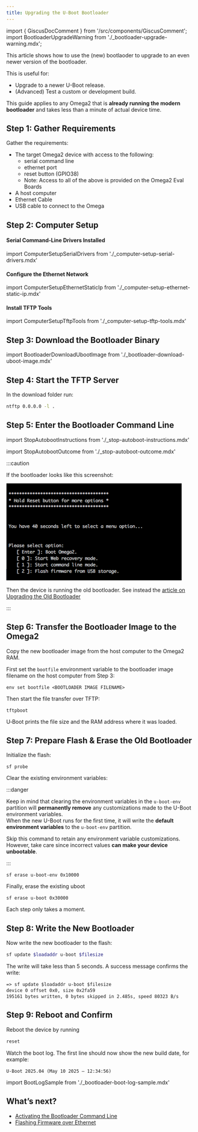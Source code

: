 ```yaml
---
title: Upgrading the U-Boot Bootloader
---
```

import { GiscusDocComment } from '/src/components/GiscusComment';
import BootloaderUpgradeWarning from './_bootloader-upgrade-warning.mdx';

This article shows how to use the (new) bootlaoder to upgrade to an even newer version of the bootloader.

This is useful for:
- Upgrade to a newer U-Boot release.
- (Advanced) Test a custom or development build.

This guide applies to any Omega2 that is **already running the modern bootloader** and takes less than a minute of actual device time.

<BootloaderUpgradeWarning/>


## Step 1: Gather Requirements

Gather the requirements:
- The target Omega2 device with access to the following:
    - serial command line
    - ethernet port
    - reset button (GPIO38)
    - Note: Access to all of the above is provided on the Omega2 Eval Boards
- A host computer
- Ethernet Cable
- USB cable to connect to the Omega

## Step 2: Computer Setup

#### Serial Command‑Line Drivers Installed
import ComputerSetupSerialDrivers from './_computer-setup-serial-drivers.mdx'

<ComputerSetupSerialDrivers/>

#### Configure the Ethernet Network
import ComputerSetupEthernetStaticIp from './_computer-setup-ethernet-static-ip.mdx'

<ComputerSetupEthernetStaticIp/>

#### Install TFTP Tools
import ComputerSetupTftpTools from './_computer-setup-tftp-tools.mdx'

<ComputerSetupTftpTools/>

## Step 3: Download the Bootloader Binary

import BootloaderDownloadUbootImage from './_bootloader-download-uboot-image.mdx'

<BootloaderDownloadUbootImage />

## Step 4: Start the TFTP Server
In the download folder run:

```bash
ntftp 0.0.0.0 -l .
```

## Step 5: Enter the Bootloader Command Line

import StopAutobootInstructions from './_stop-autoboot-instructions.mdx'

<StopAutobootInstructions/>

import StopAutobootOutcome from './_stop-autoboot-outcome.mdx'

<StopAutobootOutcome/>

:::caution

If the bootloader looks like this screenshot: 

![previous omega2 bootloader boot menu](./assets/old-bootloader-menu.png)

Then the device is running the old bootloader. See instead the [article on Upgrading the Old Bootloader](/bootloader/upgrading-old-bootloader)

:::

## Step 6: Transfer the Bootloader Image to the Omega2

Copy the new bootloader image from the host computer to the Omega2 RAM.

First set the `bootfile` environment variable to the bootloader image filename on the host computer from Step 3:

<!-- TODO: change bootloader image filename to a default value -->

```
env set bootfile <BOOTLOADER IMAGE FILENAME>
```

Then start the file transfer over TFTP:

```
tftpboot
```

U‑Boot prints the file size and the RAM address where it was loaded.

## Step 7: Prepare Flash & Erase the Old Bootloader


<BootloaderUpgradeWarning/>

Initialize the flash:

```
sf probe
```

Clear the existing environment variables:

:::danger

Keep in mind that clearing the environment variables in the `u-boot-env` partition will **permanently remove** any customizations made to the U-Boot environment variables. <br/>
When the new U-Boot runs for the first time, it will write the **default environment variables** to the `u-boot-env` partition. 

Skip this command to retain any environment variable customizations. However, take care since incorrect values **can make your device unbootable**. 

:::

```
sf erase u-boot-env 0x10000 
```

Finally, erase the existing uboot
```
sf erase u-boot 0x30000
```

Each step only takes a moment.

## Step 8: Write the New Bootloader

Now write the new bootloader to the flash:

```bash
sf update $loadaddr u-boot $filesize
```

The write will take less than 5 seconds. A success message confirms the write:

```
=> sf update $loadaddr u-boot $filesize
device 0 offset 0x0, size 0x2fa59
195161 bytes written, 0 bytes skipped in 2.485s, speed 80323 B/s
```

## Step 9: Reboot and Confirm

Reboot the device by running 

```bash
reset
```
Watch the boot log. The first line should now show the new build date, for example:

```
U-Boot 2025.04 (May 10 2025 – 12:34:56)
```

<!-- TODO: update this date above when new bootloader is available -->

import BootLogSample from './_bootloader-boot-log-sample.mdx'

<BootLogSample/>

## What’s next?
- [Activating the Bootloader Command Line](/bootloader/activating-bootloader)
- [Flashing Firmware over Ethernet](/bootloader/flashing-firmware-over-ethernet)

<GiscusDocComment />
